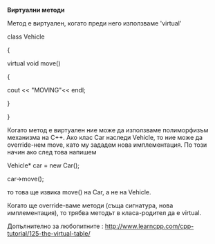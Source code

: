 **Виртуални методи**

Метод е виртуален, когато преди него използваме 'virtual'

class Vehicle 

{

virtual void move() 

{

cout << "MOVING"<< endl;

}

}



Когато метод е виртуален ние може да използваме полиморфизъм механизма на С++. Ако клас Car наследи Vehicle, то ние може да override-нем move, като му зададем нова имплементация. По този начин ако след това напишем

Vehicle* car = new Car();

car->move();

то това ще извика move() на Car, а не на Vehicle.

Когато ще override-ваме методи (съща сигнатура, нова имплементация), то трябва методът в класа-родител да е  virtual.

Допълнително за любопитните : http://www.learncpp.com/cpp-tutorial/125-the-virtual-table/

